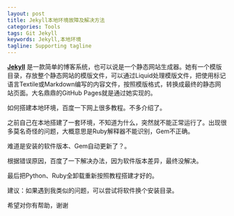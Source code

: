 ```yaml
---
layout: post
title: Jekyll本地环境故障及解决方法
categories: Tools
tags: Git Jekyll 
keywords: Jekyll,本地环境
tagline: Supporting tagline
---
```

**[Jekyll](http://jekyllrb.com/)** 是一款简单的博客系统，也可以说是一个静态网站生成器。她有一个模版目录，存放整个静态网站的模版文件，可以通过Liquid处理模版文件，把使用标记语言Textile或Markdown编写的内容文件，按照模版格式，转换成最终的静态网站页面。大名鼎鼎的GitHub Pages就是通过她实现的。

如何搭建本地环境，百度一下网上很多教程。不多介绍了。

之前自己在本地搭建了一套环境，不知道为什么，突然就不能正常运行了。出现很多莫名奇怪的问题，大概意思是Ruby解释器不能识别，Gem不正确。

难道是安装的软件版本、Gem自动更新了？。

根据错误原因，百度了一下解决办法，因为软件版本差异，最终没解决。

最后把Python、Ruby全卸载重新按照教程搭建才好的。

建议：如果遇到我类似的问题，可以尝试将软件换个安装目录。

希望对你有帮助，谢谢

